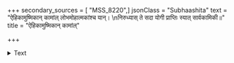 +++
secondary_sources = [ "MSS_8220",]
jsonClass = "Subhaashita"
text = "ऐहिकामुष्मिकान् कामांल् लोभमोहात्मकांश्च यान्।  \nनिरुध्यास् ते सदा योगी प्राप्तिः स्यात् सार्वकामिकी॥"
title = "ऐहिकामुष्मिकान् कामांल्"

+++

<details><summary>Text</summary>

ऐहिकामुष्मिकान् कामांल् लोभमोहात्मकांश्च यान्।  
निरुध्यास् ते सदा योगी प्राप्तिः स्यात् सार्वकामिकी॥
</details>
